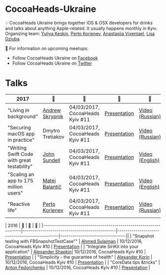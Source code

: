 # CocoaHeads-Ukraine

:bulb: CocoaHeads Ukraine brings together iOS & OSX developers for drinks and talks about anything Apple-related. It usually happens monthly in Kyiv. Organizing team: [Yuliya Keskin](https://www.facebook.com/yuliya.keskin), [Perto Korienev](https://www.facebook.com/soxjke), [Anastasiia Vixentael](https://www.facebook.com/messages/t/vixxentael), [Lisa Dziuba](https://twitter.com/LisaDziuba). 

🎤 For information on upcoming meetups:
* Follow CocoaHeads Ukraine on [Facebook](https://www.facebook.com/CocoaHeadsUkraine/)
* Follow CocoaHeads Ukraine on [Twitter](https://twitter.com/CocoaHeadsUA) 

# Talks 

| 2017  | :santa: |  :date: | :pencil: | :movie_camera: |
|-------------------------------------------------------------------|-----------------------------------------------|------------------------------------------------|---------------------------------|---------------------------------|
|  "Living in background" | [Andrew Skrypnik](https://www.facebook.com/AnarH93?fref=ts) | 04/03/2017,  CocoaHeads Kyiv #11 | [Presentation](https://speakerdeck.com/anarh93/cocoaheadsukraine-2017) | [Video (Russian)](https://youtu.be/5Q2-B0CAqK4)
|  "Securing macOS app in practice" | Dmytro Tretiakov | 04/03/2017,  CocoaHeads Kyiv #11 | [Presentation](https://speakerdeck.com/cocoaheadsukraine/securing-macos-app-in-practice-by-dmytro-tretiakov) | [Video (Russian)](https://youtu.be/IYtPIVvKAuU)
| "Writing Swift Code with great testability" | [John Sundell](https://twitter.com/johnsundell) | 04/03/2017,  CocoaHeads Kyiv #11 | [Presentation](https://www.slideshare.net/JohnSundell/writing-swift-code-with-great-testability) | [Video (English)](https://youtu.be/HHEp4mcLXfk)
| "Scaling an app to 175 million users" | [Matej Balantič](https://twitter.com/skavt) | 04/03/2017,  CocoaHeads Kyiv #11 | [Presentation](https://speakerdeck.com/matejbalantic/scaling-an-app-to-175-million-users) | [Video (English)](https://youtu.be/EOr7b62lR3I)
| "Reactive life" | [Perto Korienev](https://www.facebook.com/soxjke) | 04/03/2017,  CocoaHeads Kyiv #11 | [Presentation](https://speakerdeck.com/cocoaheadsukraine/recative-life-by-perto-korienev) | [Video (Russian)](https://youtu.be/WXr3cN-xTZg)


| 2016  | :santa: |  :date: | :pencil: |
|-------------------------------------------------------------------|-----------------------------------------------|------------------------------------------------|---------------------------------||
|  "Snapshot testing with FBSnapshotTestCase"" | [Ahmed Sulaiman](https://twitter.com/ahmed_sulajman) | 10/12/2016,  CocoaHeads Kyiv #10 | [Presentation](https://speakerdeck.com/cocoaheadsukraine/snapshot-testing-with-fbsnapshottestcase-by-ahmed-sulaiman) | 
|  "Integrate SiriKit into your application" | [Alexander Shapkin](https://www.facebook.com/profile.php?id=100002038601070)| 10/12/2016,  CocoaHeads Kyiv #10 | [Presentation](https://speakerdeck.com/cocoaheadsukraine/integrate-sirikit-into-your-application-by-alexander-shapkin) | 
| "Simplicity - the guarantee of health" | [Alexander Korin](https://www.facebook.com/oleksa.korin) | 10/12/2016,  CocoaHeads Kyiv #10 | [Presentation](https://speakerdeck.com/cocoaheadsukraine/simplicity-the-guarantee-of-health-by-alexander-korin) | 
|  "CoreData tips &tricks" | [Anton Fedorchenko](https://www.facebook.com/anton.fedorchenko.90) | 10/12/2016,  CocoaHeads Kyiv #10 | [Presentation](https://speakerdeck.com/cocoaheadsukraine/coredata-tips-and-tricks-by-anton-fedorchenko) | 
